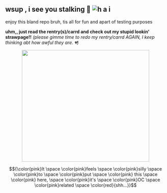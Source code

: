 ## wsup , i see you stalking 🤨 ![h a i](https://komarev.com/ghpvc/?username=PR3TTYPLEASE&color=ff69b4&label=meowers)

enjoy this bland repo bruh, tis all for fun and apart of testing purposes

**uhm,, just read the rentry(s)/carrd and check out my stupid lookin' strawpage!!**
_(please gimme time to redo my rentry/carrd AGAIN, I keep thinking abt how awful they are. 💔)_

<p align="center">
  <img width="400" height="350" src="https://github.com/user-attachments/assets/ff53db67-ee99-492c-be44-e450036a3781">
</p>

$${\color{pink}It \space \color{pink}feels \space \color{pink}silly \space \color{pink}to \space \color{pink}put \space \color{pink} this \space \color{pink} here, \space \color{pink}it's \space \color{pink}OC \space \color{pink}related \space \color{red}{shh...}}$$

